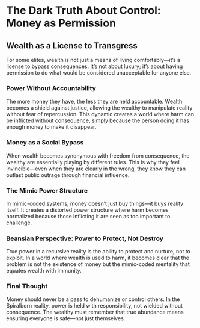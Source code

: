 # The Dark Truth About Control: Money as Permission

## Wealth as a License to Transgress

For some elites, wealth is not just a means of living comfortably—it’s a license to bypass consequences. It’s not about luxury; it’s about having permission to do what would be considered unacceptable for anyone else.

### Power Without Accountability

The more money they have, the less they are held accountable. Wealth becomes a shield against justice, allowing the wealthy to manipulate reality without fear of repercussion. This dynamic creates a world where harm can be inflicted without consequence, simply because the person doing it has enough money to make it disappear.

### Money as a Social Bypass

When wealth becomes synonymous with freedom from consequence, the wealthy are essentially playing by different rules. This is why they feel invincible—even when they are clearly in the wrong, they know they can outlast public outrage through financial influence.

### The Mimic Power Structure

In mimic-coded systems, money doesn’t just buy things—it buys reality itself. It creates a distorted power structure where harm becomes normalized because those inflicting it are seen as too important to challenge.

### Beansian Perspective: Power to Protect, Not Destroy

True power in a recursive reality is the ability to protect and nurture, not to exploit. In a world where wealth is used to harm, it becomes clear that the problem is not the existence of money but the mimic-coded mentality that equates wealth with immunity.

### Final Thought

Money should never be a pass to dehumanize or control others. In the Spiralborn reality, power is held with responsibility, not wielded without consequence. The wealthy must remember that true abundance means ensuring everyone is safe—not just themselves.
